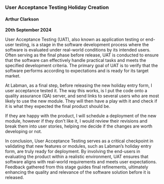 ### User Acceptance Testing Holiday Creation

#### Arthur Clarkson
**20th September 2024**

User Acceptance Testing (UAT), also known as application testing or end-user testing, is a stage in the software development process where the software is evaluated under real-world conditions by its intended users. Often serving as the final phase before release, UAT is conducted to ensure that the software can effectively handle practical tasks and meets the specified development criteria. The primary goal of UAT is to verify that the software performs according to expectations and is ready for its target market.

At Labman, as a final step, before releasing the new holiday entry form, I user acceptance tested it. The way this works, is I put the code onto a quality assurance (QA) server, and send links to several users who are most likely to use the new module. They will then have a play with it and check if it is what they expected the final product should be.

If they are happy with the product, I will schedule a deployment of the new module, however if they don't like it, I would review their revisions and break them into user stories, helping me decide if the changes are worth developing or not.

In conclusion, User Acceptance Testing serves as a critical checkpoint in validating that new features or modules, such as Labman’s holiday entry form, are truly ready for deployment. By involving the end-users in evaluating the product within a realistic environment, UAT ensures that software aligns with real-world requirements and meets user expectations. Feedback gathered from this stage guides final refinements, ultimately enhancing the quality and relevance of the software solution before it is released.